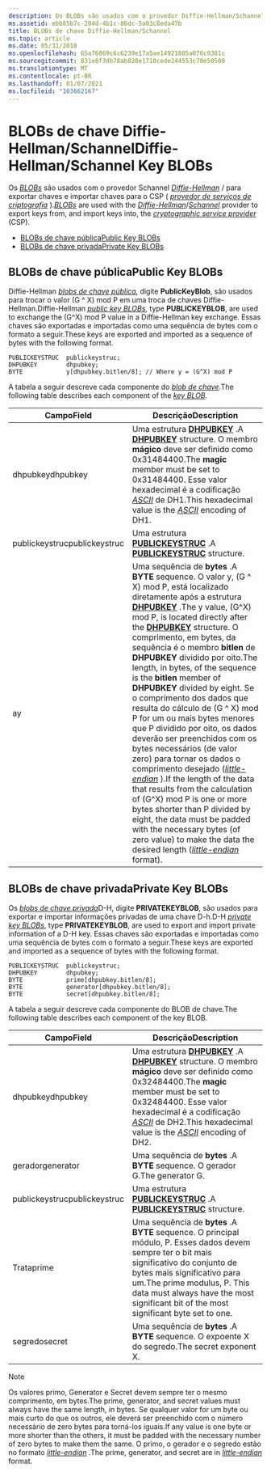 ```yaml
---
description: Os BLOBs são usados com o provedor Diffie-Hellman/Schannel para exportar chaves e importar chaves para o CSP (provedor de serviços de criptografia).
ms.assetid: ebb85b7c-204d-4b1c-86dc-5a03c8eda47b
title: BLOBs de chave Diffie-Hellman/Schannel
ms.topic: article
ms.date: 05/31/2018
ms.openlocfilehash: 65a76869c6c6239e17a5ae14921805a076c9381c
ms.sourcegitcommit: 831e8f3db78ab820e1710cede244553c70e50500
ms.translationtype: MT
ms.contentlocale: pt-BR
ms.lasthandoff: 01/07/2021
ms.locfileid: "103662167"
---
```

# <a name="diffie-hellmanschannel-key-blobs"></a><span data-ttu-id="4e1fd-103">BLOBs de chave Diffie-Hellman/Schannel</span><span class="sxs-lookup"><span data-stu-id="4e1fd-103">Diffie-Hellman/Schannel Key BLOBs</span></span>

<span data-ttu-id="4e1fd-104">Os [*BLOBs*](../secgloss/b-gly.md) são usados com o provedor Schannel [*Diffie-Hellman*](../secgloss/d-gly.md) / [](../secgloss/s-gly.md) para exportar chaves e importar chaves para o CSP ( [*provedor de serviços de criptografia*](../secgloss/c-gly.md) ).</span><span class="sxs-lookup"><span data-stu-id="4e1fd-104">[*BLOBs*](../secgloss/b-gly.md) are used with the [*Diffie-Hellman*](../secgloss/d-gly.md)/[*Schannel*](../secgloss/s-gly.md) provider to export keys from, and import keys into, the [*cryptographic service provider*](../secgloss/c-gly.md) (CSP).</span></span>

-   [<span data-ttu-id="4e1fd-105">BLOBs de chave pública</span><span class="sxs-lookup"><span data-stu-id="4e1fd-105">Public Key BLOBs</span></span>](#public-key-blobs)
-   [<span data-ttu-id="4e1fd-106">BLOBs de chave privada</span><span class="sxs-lookup"><span data-stu-id="4e1fd-106">Private Key BLOBs</span></span>](#private-key-blobs)

## <a name="public-key-blobs"></a><span data-ttu-id="4e1fd-107">BLOBs de chave pública</span><span class="sxs-lookup"><span data-stu-id="4e1fd-107">Public Key BLOBs</span></span>

<span data-ttu-id="4e1fd-108">Diffie-Hellman [*blobs de chave pública*](../secgloss/p-gly.md), digite **PublicKeyBlob**, são usados para trocar o valor (G ^ X) mod P em uma troca de chaves Diffie-Hellman.</span><span class="sxs-lookup"><span data-stu-id="4e1fd-108">Diffie-Hellman [*public key BLOBs*](../secgloss/p-gly.md), type **PUBLICKEYBLOB**, are used to exchange the (G^X) mod P value in a Diffie-Hellman key exchange.</span></span> <span data-ttu-id="4e1fd-109">Essas chaves são exportadas e importadas como uma sequência de bytes com o formato a seguir.</span><span class="sxs-lookup"><span data-stu-id="4e1fd-109">These keys are exported and imported as a sequence of bytes with the following format.</span></span>

``` syntax
PUBLICKEYSTRUC  publickeystruc;
DHPUBKEY        dhpubkey;
BYTE            y[dhpubkey.bitlen/8]; // Where y = (G^X) mod P
```

<span data-ttu-id="4e1fd-110">A tabela a seguir descreve cada componente do [*blob de chave*](../secgloss/k-gly.md).</span><span class="sxs-lookup"><span data-stu-id="4e1fd-110">The following table describes each component of the [*key BLOB*](../secgloss/k-gly.md).</span></span>



| <span data-ttu-id="4e1fd-111">Campo</span><span class="sxs-lookup"><span data-stu-id="4e1fd-111">Field</span></span>          | <span data-ttu-id="4e1fd-112">Descrição</span><span class="sxs-lookup"><span data-stu-id="4e1fd-112">Description</span></span>                                                                                                                                                                                                                                                                                                                                                                                                                                                                                                                                                     |
|----------------|-----------------------------------------------------------------------------------------------------------------------------------------------------------------------------------------------------------------------------------------------------------------------------------------------------------------------------------------------------------------------------------------------------------------------------------------------------------------------------------------------------------------------------------------------------------------|
| <span data-ttu-id="4e1fd-113">dhpubkey</span><span class="sxs-lookup"><span data-stu-id="4e1fd-113">dhpubkey</span></span>       | <span data-ttu-id="4e1fd-114">Uma estrutura [**DHPUBKEY**](/windows/win32/api/wincrypt/ns-wincrypt-dhpubkey) .</span><span class="sxs-lookup"><span data-stu-id="4e1fd-114">A [**DHPUBKEY**](/windows/win32/api/wincrypt/ns-wincrypt-dhpubkey) structure.</span></span> <span data-ttu-id="4e1fd-115">O membro **mágico** deve ser definido como 0x31484400.</span><span class="sxs-lookup"><span data-stu-id="4e1fd-115">The **magic** member must be set to 0x31484400.</span></span> <span data-ttu-id="4e1fd-116">Esse valor hexadecimal é a codificação [*ASCII*](../secgloss/a-gly.md) de DH1.</span><span class="sxs-lookup"><span data-stu-id="4e1fd-116">This hexadecimal value is the [*ASCII*](../secgloss/a-gly.md) encoding of DH1.</span></span>                                                                                                                                                                                                                                                                                                                                                      |
| <span data-ttu-id="4e1fd-117">publickeystruc</span><span class="sxs-lookup"><span data-stu-id="4e1fd-117">publickeystruc</span></span> | <span data-ttu-id="4e1fd-118">Uma estrutura [**PUBLICKEYSTRUC**](/windows/desktop/api/Wincrypt/ns-wincrypt-publickeystruc) .</span><span class="sxs-lookup"><span data-stu-id="4e1fd-118">A [**PUBLICKEYSTRUC**](/windows/desktop/api/Wincrypt/ns-wincrypt-publickeystruc) structure.</span></span>                                                                                                                                                                                                                                                                                                                                                                                                                                                                                                           |
| <span data-ttu-id="4e1fd-119">a</span><span class="sxs-lookup"><span data-stu-id="4e1fd-119">y</span></span>              | <span data-ttu-id="4e1fd-120">Uma sequência de **bytes** .</span><span class="sxs-lookup"><span data-stu-id="4e1fd-120">A **BYTE** sequence.</span></span> <span data-ttu-id="4e1fd-121">O valor y, (G ^ X) mod P, está localizado diretamente após a estrutura [**DHPUBKEY**](/windows/win32/api/wincrypt/ns-wincrypt-dhpubkey) .</span><span class="sxs-lookup"><span data-stu-id="4e1fd-121">The y value, (G^X) mod P, is located directly after the [**DHPUBKEY**](/windows/win32/api/wincrypt/ns-wincrypt-dhpubkey) structure.</span></span> <span data-ttu-id="4e1fd-122">O comprimento, em bytes, da sequência é o membro **bitlen** de **DHPUBKEY** dividido por oito.</span><span class="sxs-lookup"><span data-stu-id="4e1fd-122">The length, in bytes, of the sequence is the **bitlen** member of **DHPUBKEY** divided by eight.</span></span> <span data-ttu-id="4e1fd-123">Se o comprimento dos dados que resulta do cálculo de (G ^ X) mod P for um ou mais bytes menores que P dividido por oito, os dados deverão ser preenchidos com os bytes necessários (de valor zero) para tornar os dados o comprimento desejado ([*little-endian*](../secgloss/l-gly.md) ).</span><span class="sxs-lookup"><span data-stu-id="4e1fd-123">If the length of the data that results from the calculation of (G^X) mod P is one or more bytes shorter than P divided by eight, the data must be padded with the necessary bytes (of zero value) to make the data the desired length ([*little-endian*](../secgloss/l-gly.md) format).</span></span> |



 

## <a name="private-key-blobs"></a><span data-ttu-id="4e1fd-124">BLOBs de chave privada</span><span class="sxs-lookup"><span data-stu-id="4e1fd-124">Private Key BLOBs</span></span>

<span data-ttu-id="4e1fd-125">Os [*blobs de chave privada*](../secgloss/p-gly.md)D-H, digite **PRIVATEKEYBLOB**, são usados para exportar e importar informações privadas de uma chave D-h.</span><span class="sxs-lookup"><span data-stu-id="4e1fd-125">D-H [*private key BLOBs*](../secgloss/p-gly.md), type **PRIVATEKEYBLOB**, are used to export and import private information of a D-H key.</span></span> <span data-ttu-id="4e1fd-126">Essas chaves são exportadas e importadas como uma sequência de bytes com o formato a seguir.</span><span class="sxs-lookup"><span data-stu-id="4e1fd-126">These keys are exported and imported as a sequence of bytes with the following format.</span></span>

``` syntax
PUBLICKEYSTRUC  publickeystruc;
DHPUBKEY        dhpubkey;
BYTE            prime[dhpubkey.bitlen/8];
BYTE            generator[dhpubkey.bitlen/8];
BYTE            secret[dhpubkey.bitlen/8];
```

<span data-ttu-id="4e1fd-127">A tabela a seguir descreve cada componente do BLOB de chave.</span><span class="sxs-lookup"><span data-stu-id="4e1fd-127">The following table describes each component of the key BLOB.</span></span>



| <span data-ttu-id="4e1fd-128">Campo</span><span class="sxs-lookup"><span data-stu-id="4e1fd-128">Field</span></span>          | <span data-ttu-id="4e1fd-129">Descrição</span><span class="sxs-lookup"><span data-stu-id="4e1fd-129">Description</span></span>                                                                                                                                                                                                |
|----------------|------------------------------------------------------------------------------------------------------------------------------------------------------------------------------------------------------------|
| <span data-ttu-id="4e1fd-130">dhpubkey</span><span class="sxs-lookup"><span data-stu-id="4e1fd-130">dhpubkey</span></span>       | <span data-ttu-id="4e1fd-131">Uma estrutura [**DHPUBKEY**](/windows/win32/api/wincrypt/ns-wincrypt-dhpubkey) .</span><span class="sxs-lookup"><span data-stu-id="4e1fd-131">A [**DHPUBKEY**](/windows/win32/api/wincrypt/ns-wincrypt-dhpubkey) structure.</span></span> <span data-ttu-id="4e1fd-132">O membro **mágico** deve ser definido como 0x32484400.</span><span class="sxs-lookup"><span data-stu-id="4e1fd-132">The **magic** member must be set to 0x32484400.</span></span> <span data-ttu-id="4e1fd-133">Esse valor hexadecimal é a codificação [*ASCII*](../secgloss/a-gly.md) de DH2.</span><span class="sxs-lookup"><span data-stu-id="4e1fd-133">This hexadecimal value is the [*ASCII*](../secgloss/a-gly.md) encoding of DH2.</span></span> |
| <span data-ttu-id="4e1fd-134">gerador</span><span class="sxs-lookup"><span data-stu-id="4e1fd-134">generator</span></span>      | <span data-ttu-id="4e1fd-135">Uma sequência de **bytes** .</span><span class="sxs-lookup"><span data-stu-id="4e1fd-135">A **BYTE** sequence.</span></span> <span data-ttu-id="4e1fd-136">O gerador G.</span><span class="sxs-lookup"><span data-stu-id="4e1fd-136">The generator G.</span></span>                                                                                                                                                                      |
| <span data-ttu-id="4e1fd-137">publickeystruc</span><span class="sxs-lookup"><span data-stu-id="4e1fd-137">publickeystruc</span></span> | <span data-ttu-id="4e1fd-138">Uma estrutura [**PUBLICKEYSTRUC**](/windows/desktop/api/Wincrypt/ns-wincrypt-publickeystruc) .</span><span class="sxs-lookup"><span data-stu-id="4e1fd-138">A [**PUBLICKEYSTRUC**](/windows/desktop/api/Wincrypt/ns-wincrypt-publickeystruc) structure.</span></span>                                                                                                                                                      |
| <span data-ttu-id="4e1fd-139">Trata</span><span class="sxs-lookup"><span data-stu-id="4e1fd-139">prime</span></span>          | <span data-ttu-id="4e1fd-140">Uma sequência de **bytes** .</span><span class="sxs-lookup"><span data-stu-id="4e1fd-140">A **BYTE** sequence.</span></span> <span data-ttu-id="4e1fd-141">O principal módulo, P. Esses dados devem sempre ter o bit mais significativo do conjunto de bytes mais significativo para um.</span><span class="sxs-lookup"><span data-stu-id="4e1fd-141">The prime modulus, P. This data must always have the most significant bit of the most significant byte set to one.</span></span>                                                                    |
| <span data-ttu-id="4e1fd-142">segredo</span><span class="sxs-lookup"><span data-stu-id="4e1fd-142">secret</span></span>         | <span data-ttu-id="4e1fd-143">Uma sequência de **bytes** .</span><span class="sxs-lookup"><span data-stu-id="4e1fd-143">A **BYTE** sequence.</span></span> <span data-ttu-id="4e1fd-144">O expoente X do segredo.</span><span class="sxs-lookup"><span data-stu-id="4e1fd-144">The secret exponent X.</span></span>                                                                                                                                                                |



 

> [!Note]  
> <span data-ttu-id="4e1fd-145">Os valores primo, Generator e Secret devem sempre ter o mesmo comprimento, em bytes.</span><span class="sxs-lookup"><span data-stu-id="4e1fd-145">The prime, generator, and secret values must always have the same length, in bytes.</span></span> <span data-ttu-id="4e1fd-146">Se qualquer valor for um byte ou mais curto do que os outros, ele deverá ser preenchido com o número necessário de zero bytes para torná-los iguais.</span><span class="sxs-lookup"><span data-stu-id="4e1fd-146">If any value is one byte or more shorter than the others, it must be padded with the necessary number of zero bytes to make them the same.</span></span> <span data-ttu-id="4e1fd-147">O primo, o gerador e o segredo estão no formato [*little-endian*](../secgloss/l-gly.md) .</span><span class="sxs-lookup"><span data-stu-id="4e1fd-147">The prime, generator, and secret are in [*little-endian*](../secgloss/l-gly.md) format.</span></span>

 

 

 
